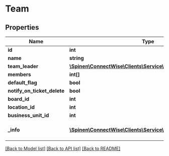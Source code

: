 # Team

## Properties
Name | Type | Description | Notes
------------ | ------------- | ------------- | -------------
**id** | **int** |  | [optional] 
**name** | **string** |  | 
**team_leader** | [**\Spinen\ConnectWise\Clients\Service\Model\MemberReference**](MemberReference.md) |  | 
**members** | **int[]** |  | [optional] 
**default_flag** | **bool** |  | [optional] 
**notify_on_ticket_delete** | **bool** |  | [optional] 
**board_id** | **int** |  | [optional] 
**location_id** | **int** |  | [optional] 
**business_unit_id** | **int** |  | [optional] 
**_info** | [**\Spinen\ConnectWise\Clients\Service\Model\Metadata**](Metadata.md) | Metadata of the entity | [optional] 

[[Back to Model list]](../README.md#documentation-for-models) [[Back to API list]](../README.md#documentation-for-api-endpoints) [[Back to README]](../README.md)


